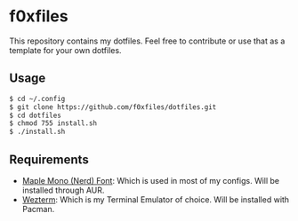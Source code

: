 # f0xfiles

This repository contains my dotfiles. Feel free to contribute or use that as a template for your own dotfiles.

## Usage

```bash
$ cd ~/.config
$ git clone https://github.com/f0xfiles/dotfiles.git
$ cd dotfiles
$ chmod 755 install.sh
$ ./install.sh
```

## Requirements
* [Maple Mono (Nerd) Font](https://github.com/subframe7536/Maple-font): Which is used in most of my configs. Will be installed through AUR.
* [Wezterm](https://github.com/wez/wezterm): Which is my Terminal Emulator of choice. Will be installed with Pacman.

